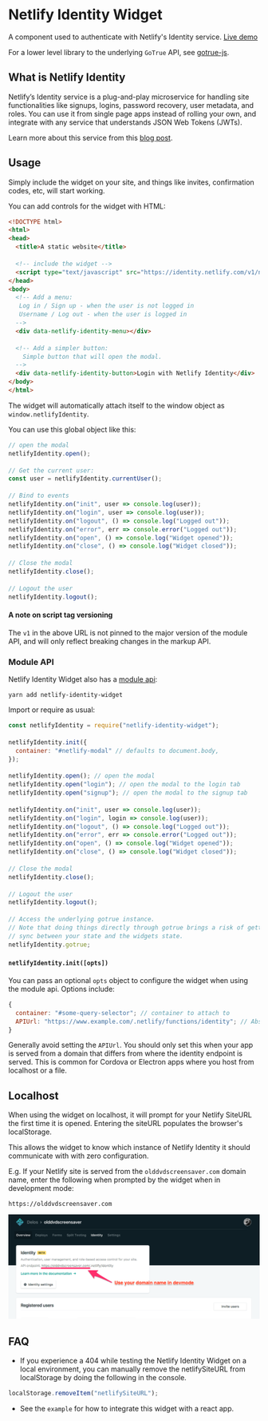 # Netlify Identity Widget

A component used to authenticate with Netlify's Identity service.
[Live demo](https://identity.netlify.com)

For a lower level library to the underlying `GoTrue` API, see
[gotrue-js](https://github.com/netlify/gotrue-js).

## What is Netlify Identity

Netlify’s Identity service is a plug-and-play microservice for handling site
functionalities like signups, logins, password recovery, user metadata, and
roles. You can use it from single page apps instead of rolling your own, and
integrate with any service that understands JSON Web Tokens (JWTs).

Learn more about this service from this
[blog post](https://www.netlify.com/blog/2017/09/07/introducing-built-in-identity-service-to-streamline-user-management/).

## Usage

Simply include the widget on your site, and things like invites, confirmation
codes, etc, will start working.

You can add controls for the widget with HTML:

```html
<!DOCTYPE html>
<html>
<head>
  <title>A static website</title>

  <!-- include the widget -->
  <script type="text/javascript" src="https://identity.netlify.com/v1/netlify-identity-widget.js"></script>
</head>
<body>
  <!-- Add a menu:
   Log in / Sign up - when the user is not logged in
   Username / Log out - when the user is logged in
  -->
  <div data-netlify-identity-menu></div>

  <!-- Add a simpler button:
    Simple button that will open the modal.
  -->
  <div data-netlify-identity-button>Login with Netlify Identity</div>
</body>
</html>
```

The widget will automatically attach itself to the window object as
`window.netlifyIdentity`.

You can use this global object like this:

```js
// open the modal
netlifyIdentity.open();

// Get the current user:
const user = netlifyIdentity.currentUser();

// Bind to events
netlifyIdentity.on("init", user => console.log(user));
netlifyIdentity.on("login", user => console.log(user));
netlifyIdentity.on("logout", () => console.log("Logged out"));
netlifyIdentity.on("error", err => console.error("Logged out"));
netlifyIdentity.on("open", () => console.log("Widget opened"));
netlifyIdentity.on("close", () => console.log("Widget closed"));

// Close the modal
netlifyIdentity.close();

// Logout the user
netlifyIdentity.logout();
```

#### A note on script tag versioning

The `v1` in the above URL is not pinned to the major version of the module API,
and will only reflect breaking changes in the markup API.

### Module API

Netlify Identity Widget also has a
[module api](https://www.npmjs.com/package/netlify-identity-widget):

```
yarn add netlify-identity-widget
```

Import or require as usual:

```js
const netlifyIdentity = require("netlify-identity-widget");

netlifyIdentity.init({
  container: "#netlify-modal" // defaults to document.body,
});

netlifyIdentity.open(); // open the modal
netlifyIdentity.open("login"); // open the modal to the login tab
netlifyIdentity.open("signup"); // open the modal to the signup tab

netlifyIdentity.on("init", user => console.log(user));
netlifyIdentity.on("login", login => console.log(user));
netlifyIdentity.on("logout", () => console.log("Logged out"));
netlifyIdentity.on("error", err => console.error("Logged out"));
netlifyIdentity.on("open", () => console.log("Widget opened"));
netlifyIdentity.on("close", () => console.log("Widget closed"));

// Close the modal
netlifyIdentity.close();

// Logout the user
netlifyIdentity.logout();

// Access the underlying gotrue instance.
// Note that doing things directly through gotrue brings a risk of getting out of
// sync between your state and the widgets state.
netlifyIdentity.gotrue;
```

#### `netlifyIdentity.init([opts])`

You can pass an optional `opts` object to configure the widget when using the
module api. Options include:

```js
{
  container: "#some-query-selector"; // container to attach to
  APIUrl: "https://www.example.com/.netlify/functions/identity"; // Absolute url to endpoint.  ONLY USE IN SPECIAL CASES!
}
```

Generally avoid setting the `APIUrl`. You should only set this when your app is
served from a domain that differs from where the identity endpoint is served.
This is common for Cordova or Electron apps where you host from localhost or a
file.

## Localhost

When using the widget on localhost, it will prompt for your Netlify SiteURL the
first time it is opened. Entering the siteURL populates the browser's
localStorage.

This allows the widget to know which instance of Netlify Identity it should
communicate with with zero configuration.

E.g. If your Netlify site is served from the `olddvdscreensaver.com` domain
name, enter the following when prompted by the widget when in development mode:

```
https://olddvdscreensaver.com
```

![](devmode.png)

## FAQ

* If you experience a 404 while testing the Netlify Identity Widget on a local
  environment, you can manually remove the netlifySiteURL from localStorage by
  doing the following in the console.

```js
localStorage.removeItem("netlifySiteURL");
```

* See the `example` for how to integrate this widget with a react app.
